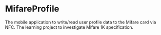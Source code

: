 # MifareProfile
The mobile application to write/read user profile data to the Mifare card via NFC. The learning project to investigate Mifare 1K specification.
